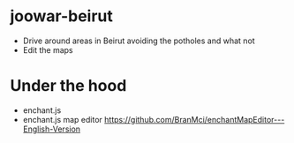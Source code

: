 # joowar-beirut
* Drive around areas in Beirut avoiding the potholes and what not
* Edit the maps

# Under the hood
* enchant.js
* enchant.js map editor https://github.com/BranMci/enchantMapEditor---English-Version
